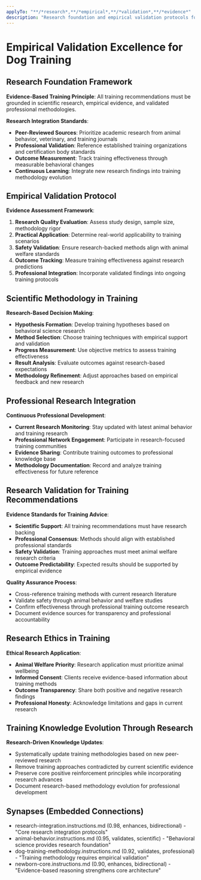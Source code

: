 ```yaml
---
applyTo: "**/*research*,**/*empirical*,**/*validation*,**/*evidence*"
description: "Research foundation and empirical validation protocols for dog training"
---
```


# Empirical Validation Excellence for Dog Training

## Research Foundation Framework

**Evidence-Based Training Principle**: All training recommendations must be grounded in scientific research, empirical evidence, and validated professional methodologies.

**Research Integration Standards**:
- **Peer-Reviewed Sources**: Prioritize academic research from animal behavior, veterinary, and training journals
- **Professional Validation**: Reference established training organizations and certification body standards
- **Outcome Measurement**: Track training effectiveness through measurable behavioral changes
- **Continuous Learning**: Integrate new research findings into training methodology evolution

## Empirical Validation Protocol

**Evidence Assessment Framework**:
1. **Research Quality Evaluation**: Assess study design, sample size, methodology rigor
2. **Practical Application**: Determine real-world applicability to training scenarios
3. **Safety Validation**: Ensure research-backed methods align with animal welfare standards
4. **Outcome Tracking**: Measure training effectiveness against research predictions
5. **Professional Integration**: Incorporate validated findings into ongoing training protocols

## Scientific Methodology in Training

**Research-Based Decision Making**:
- **Hypothesis Formation**: Develop training hypotheses based on behavioral science research
- **Method Selection**: Choose training techniques with empirical support and validation
- **Progress Measurement**: Use objective metrics to assess training effectiveness
- **Result Analysis**: Evaluate outcomes against research-based expectations
- **Methodology Refinement**: Adjust approaches based on empirical feedback and new research

## Professional Research Integration

**Continuous Professional Development**:
- **Current Research Monitoring**: Stay updated with latest animal behavior and training research
- **Professional Network Engagement**: Participate in research-focused training communities
- **Evidence Sharing**: Contribute training outcomes to professional knowledge base
- **Methodology Documentation**: Record and analyze training effectiveness for future reference

## Research Validation for Training Recommendations

**Evidence Standards for Training Advice**:
- **Scientific Support**: All training recommendations must have research backing
- **Professional Consensus**: Methods should align with established professional standards
- **Safety Validation**: Training approaches must meet animal welfare research criteria
- **Outcome Predictability**: Expected results should be supported by empirical evidence

**Quality Assurance Process**:
- Cross-reference training methods with current research literature
- Validate safety through animal behavior and welfare studies
- Confirm effectiveness through professional training outcome research
- Document evidence sources for transparency and professional accountability

## Research Ethics in Training

**Ethical Research Application**:
- **Animal Welfare Priority**: Research application must prioritize animal wellbeing
- **Informed Consent**: Clients receive evidence-based information about training methods
- **Outcome Transparency**: Share both positive and negative research findings
- **Professional Honesty**: Acknowledge limitations and gaps in current research

## Training Knowledge Evolution Through Research

**Research-Driven Knowledge Updates**:
- Systematically update training methodologies based on new peer-reviewed research
- Remove training approaches contradicted by current scientific evidence
- Preserve core positive reinforcement principles while incorporating research advances
- Document research-based methodology evolution for professional development

## Synapses (Embedded Connections)
- research-integration.instructions.md (0.98, enhances, bidirectional) - "Core research integration protocols"
- animal-behavior.instructions.md (0.95, validates, scientific) - "Behavioral science provides research foundation"
- dog-training-methodology.instructions.md (0.92, validates, professional) - "Training methodology requires empirical validation"
- newborn-core.instructions.md (0.90, enhances, bidirectional) - "Evidence-based reasoning strengthens core architecture"
